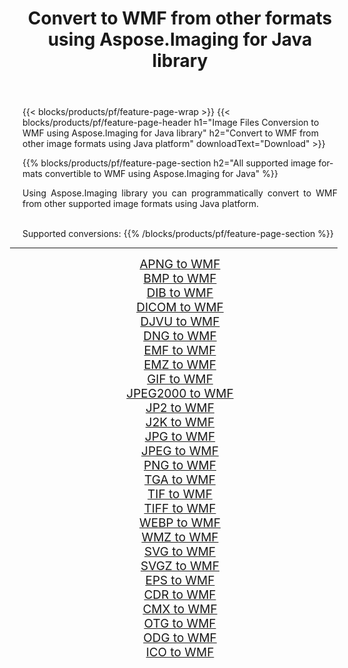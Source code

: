 ﻿---
title: Convert to WMF from other formats using Aspose.Imaging for Java library 
weight: 3920
url: /java/conversion/to/wmf/ 
lang: en
langdirlevel: 2
locales: zh-hans,ja,it,ru,de,es,fr,nl,id,lt,pl,pt,vi,tr,ko,zh-hant,ar,hi,th,sv,cs,uk,he
description: Using Aspose.Imaging you can convert to WMF from other formats using Java
---

{{< blocks/products/pf/feature-page-wrap >}}
{{< blocks/products/pf/feature-page-header h1="Image Files Conversion to WMF using Aspose.Imaging for Java library" h2="Convert to WMF from other image formats using Java platform" downloadText="Download" >}}


{{% blocks/products/pf/feature-page-section  h2="All supported image formats convertible to WMF using Aspose.Imaging for Java" %}}
<p align=justify>Using Aspose.Imaging library you can programmatically convert to WMF from other supported image formats using Java platform.</p>
<br/>
Supported conversions:
{{% /blocks/products/pf/feature-page-section %}}
<div class="container-fluid productfamilypage bg-gray">
    <div class="convertypes bg-gray agp-content section">
        <div class="container">
		<hr style="margin-left:-20px;"/>
		<div class="row other-converters" style="gap: 10px;font-size: 19px;text-align:center;">
		    <div class='col-md-2 other-converter remove-lp remove-rp'><a href="/imaging/java/conversion/apng-to-wmf/" style="padding:15px;">APNG to WMF</a></div>
<div class='col-md-2 other-converter remove-lp remove-rp'><a href="/imaging/java/conversion/bmp-to-wmf/" style="padding:15px;">BMP to WMF</a></div>
<div class='col-md-2 other-converter remove-lp remove-rp'><a href="/imaging/java/conversion/dib-to-wmf/" style="padding:15px;">DIB to WMF</a></div>
<div class='col-md-2 other-converter remove-lp remove-rp'><a href="/imaging/java/conversion/dicom-to-wmf/" style="padding:15px;">DICOM to WMF</a></div>
<div class='col-md-2 other-converter remove-lp remove-rp'><a href="/imaging/java/conversion/djvu-to-wmf/" style="padding:15px;">DJVU to WMF</a></div>
<div class='col-md-2 other-converter remove-lp remove-rp'><a href="/imaging/java/conversion/dng-to-wmf/" style="padding:15px;">DNG to WMF</a></div>
<div class='col-md-2 other-converter remove-lp remove-rp'><a href="/imaging/java/conversion/emf-to-wmf/" style="padding:15px;">EMF to WMF</a></div>
<div class='col-md-2 other-converter remove-lp remove-rp'><a href="/imaging/java/conversion/emz-to-wmf/" style="padding:15px;">EMZ to WMF</a></div>
<div class='col-md-2 other-converter remove-lp remove-rp'><a href="/imaging/java/conversion/gif-to-wmf/" style="padding:15px;">GIF to WMF</a></div>
<div class='col-md-2 other-converter remove-lp remove-rp'><a href="/imaging/java/conversion/jpeg2000-to-wmf/" style="padding:15px;">JPEG2000 to WMF</a></div>
<div class='col-md-2 other-converter remove-lp remove-rp'><a href="/imaging/java/conversion/jp2-to-wmf/" style="padding:15px;">JP2 to WMF</a></div>
<div class='col-md-2 other-converter remove-lp remove-rp'><a href="/imaging/java/conversion/j2k-to-wmf/" style="padding:15px;">J2K to WMF</a></div>
<div class='col-md-2 other-converter remove-lp remove-rp'><a href="/imaging/java/conversion/jpg-to-wmf/" style="padding:15px;">JPG to WMF</a></div>
<div class='col-md-2 other-converter remove-lp remove-rp'><a href="/imaging/java/conversion/jpeg-to-wmf/" style="padding:15px;">JPEG to WMF</a></div>
<div class='col-md-2 other-converter remove-lp remove-rp'><a href="/imaging/java/conversion/png-to-wmf/" style="padding:15px;">PNG to WMF</a></div>
<div class='col-md-2 other-converter remove-lp remove-rp'><a href="/imaging/java/conversion/tga-to-wmf/" style="padding:15px;">TGA to WMF</a></div>
<div class='col-md-2 other-converter remove-lp remove-rp'><a href="/imaging/java/conversion/tif-to-wmf/" style="padding:15px;">TIF to WMF</a></div>
<div class='col-md-2 other-converter remove-lp remove-rp'><a href="/imaging/java/conversion/tiff-to-wmf/" style="padding:15px;">TIFF to WMF</a></div>
<div class='col-md-2 other-converter remove-lp remove-rp'><a href="/imaging/java/conversion/webp-to-wmf/" style="padding:15px;">WEBP to WMF</a></div>
<div class='col-md-2 other-converter remove-lp remove-rp'><a href="/imaging/java/conversion/wmz-to-wmf/" style="padding:15px;">WMZ to WMF</a></div>
<div class='col-md-2 other-converter remove-lp remove-rp'><a href="/imaging/java/conversion/svg-to-wmf/" style="padding:15px;">SVG to WMF</a></div>
<div class='col-md-2 other-converter remove-lp remove-rp'><a href="/imaging/java/conversion/svgz-to-wmf/" style="padding:15px;">SVGZ to WMF</a></div>
<div class='col-md-2 other-converter remove-lp remove-rp'><a href="/imaging/java/conversion/eps-to-wmf/" style="padding:15px;">EPS to WMF</a></div>
<div class='col-md-2 other-converter remove-lp remove-rp'><a href="/imaging/java/conversion/cdr-to-wmf/" style="padding:15px;">CDR to WMF</a></div>
<div class='col-md-2 other-converter remove-lp remove-rp'><a href="/imaging/java/conversion/cmx-to-wmf/" style="padding:15px;">CMX to WMF</a></div>
<div class='col-md-2 other-converter remove-lp remove-rp'><a href="/imaging/java/conversion/otg-to-wmf/" style="padding:15px;">OTG to WMF</a></div>
<div class='col-md-2 other-converter remove-lp remove-rp'><a href="/imaging/java/conversion/odg-to-wmf/" style="padding:15px;">ODG to WMF</a></div>
<div class='col-md-2 other-converter remove-lp remove-rp'><a href="/imaging/java/conversion/ico-to-wmf/" style="padding:15px;">ICO to WMF</a></div>
                </div>
        </div>
    </div>
</div>
<br/>

